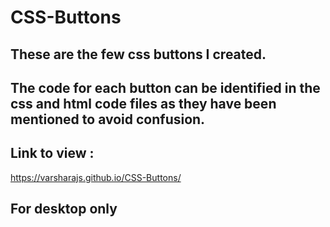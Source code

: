# CSS-Buttons

## These are the few css buttons I created. 

## The code for each button can be identified in the css and html code files as they have been mentioned to avoid confusion.

## Link to view : 
   https://varsharajs.github.io/CSS-Buttons/

## For desktop only
